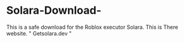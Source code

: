 # Solara-Download-
This is a safe download for the Roblox executor Solara. This is There website. " Getsolara.dev "
